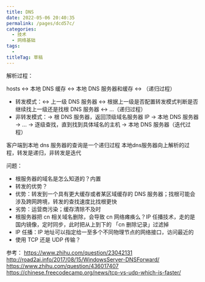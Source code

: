 ```yaml
---
title: DNS
date: 2022-05-06 20:40:35
permalink: /pages/dcd57c/
categories: 
  - 技术
  - 网络基础
tags: 
  - 
titleTag: 草稿
---
```


解析过程：


hosts <-> 本地 DNS 缓存 <-> 本地 DNS 服务器和缓存 <-> （递归过程）
- 转发模式：<-> 上一级 DNS 服务器 <-> 根据上一级是否配置转发模式判断是否继续找上一级还是找根 DNS 服务器 <-> ...（递归过程）
- 非转发模式：-> 根 DNS 服务器，返回顶级域名服务器 IP -> 本地 DNS 服务器 -> ... -> 逐级查找，直到找到具体域名的主机 -> 本地 DNS 服务器（迭代过程）


客户端到本地 dns 服务器的查询是一个递归过程
本地dns服务器向上解析的过程，转发是递归，非转发是迭代




问题：
- 根服务器的域名是怎么知道的？内置
- 转发的优势？
 - 优势：转发到一个具有更大缓存或者某区域缓存的 DNS 服务器；找根可能会涉及跨网跨境，转发的查找速度比找根更快
 - 劣势：运营商污染；缓存清除不及时
- 根服务器把 cn 相关域名删除，会导致 cn 网络瘫痪么？IP 任播技术，走的是国内镜像，定时同步，此时把从上到下的 「cn 删除记录」过滤掉
 - IP 任播：IP 地址可以指定给一至多个不同物理节点的网络接口，访问最近的
- 使用 TCP 还是 UDP 传输？

参考：
https://www.zhihu.com/question/23042131
http://road2ai.info/2017/08/15/WindowsServer-DNSForward/
https://www.zhihu.com/question/436017407
https://chinese.freecodecamp.org/news/tcp-vs-udp-which-is-faster/